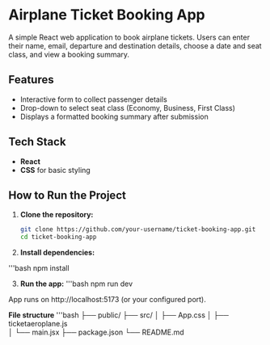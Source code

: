 #  Airplane Ticket Booking App

A simple React web application to book airplane tickets. Users can enter their name, email, departure and destination details, choose a date and seat class, and view a booking summary.

##  Features

- Interactive form to collect passenger details
- Drop-down to select seat class (Economy, Business, First Class)
- Displays a formatted booking summary after submission

##  Tech Stack

- **React**
- **CSS** for basic styling

##  How to Run the Project

1. **Clone the repository:**

   ```bash
   git clone https://github.com/your-username/ticket-booking-app.git
   cd ticket-booking-app

2. **Install dependencies:**

'''bash
npm install

3. **Run the app:**
'''bash
npm run dev


App runs on http://localhost:5173 (or your configured port).

**File structure**
'''bash
├── public/
├── src/
│   ├── App.css
│   ├── ticketaeroplane.js  
│   └── main.jsx
├── package.json
└── README.md






